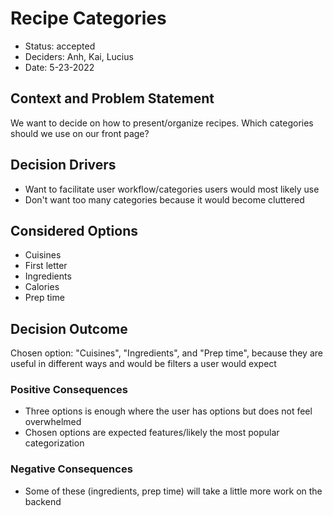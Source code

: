 # Recipe Categories

* Status: accepted <!-- optional -->
* Deciders: Anh, Kai, Lucius <!-- optional -->
* Date: 5-23-2022 <!-- optional -->

## Context and Problem Statement

We want to decide on how to present/organize recipes. Which categories should we use on our front page?

## Decision Drivers <!-- optional -->

* Want to facilitate user workflow/categories users would most likely use
* Don't want too many categories because it would become cluttered

## Considered Options

* Cuisines
* First letter
* Ingredients
* Calories
* Prep time

## Decision Outcome

Chosen option: "Cuisines", "Ingredients", and "Prep time", because they are useful in different ways and would be filters a user would expect

### Positive Consequences <!-- optional -->

* Three options is enough where the user has options but does not feel overwhelmed
* Chosen options are expected features/likely the most popular categorization 

### Negative Consequences <!-- optional -->

* Some of these (ingredients, prep time) will take a little more work on the backend